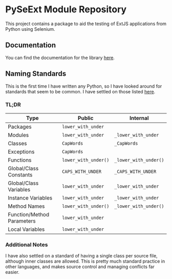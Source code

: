 # PySeExt Module Repository

This project contains a package to aid the testing of ExtJS applications from Python using Selenium.

## Documentation

You can find the documentation for the library [here](./docs/pyseext/index.html).

## Naming Standards

This is the first time I have written any Python, so I have looked around for standards that seem to be common.
I have settled on those listed [here](https://namingconvention.org/python/).

### TL;DR
**Type** | **Public** | **Internal**
--- | --- | ---
Packages | `lower_with_under` |
Modules | `lower_with_under` | `_lower_with_under`
Classes | `CapWords` | `_CapWords`
Exceptions | `CapWords` |
Functions | `lower_with_under()` | `_lower_with_under()`
Global/Class Constants | `CAPS_WITH_UNDER` | `_CAPS_WITH_UNDER`
Global/Class Variables | `lower_with_under` | `_lower_with_under`
Instance Variables | `lower_with_under` | `_lower_with_under`
Method Names | `lower_with_under()` | `_lower_with_under()`
Function/Method Parameters | `lower_with_under` |
Local Variables | `lower_with_under` |

### Additional Notes
I have also settled on a standard of having a single class per source file, although inner classes are allowed.
This is pretty much standard practice in other languages, and makes source control and managing conflicts far easier.